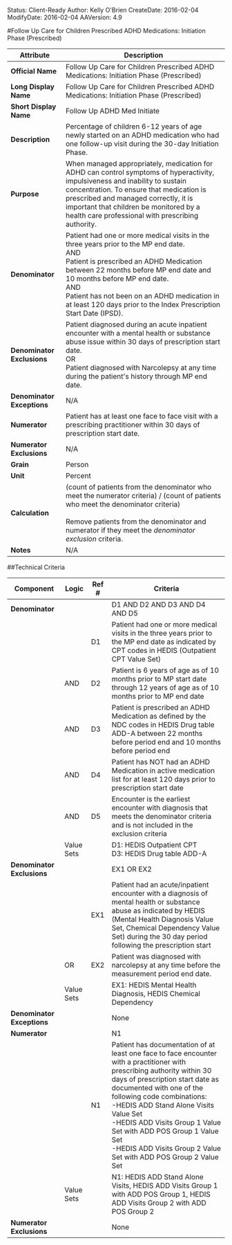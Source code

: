 Status: Client-Ready
Author: Kelly O'Brien
CreateDate: 2016-02-04
ModifyDate: 2016-02-04
AAVersion: 4.9

#Follow Up Care for Children Prescribed ADHD Medications: Initiation Phase (Prescribed)

| Attribute | Description |
| --------- | ----------- |
| **Official Name** | Follow Up Care for Children Prescribed ADHD Medications: Initiation Phase (Prescribed) |
| **Long Display Name** | Follow Up Care for Children Prescribed ADHD Medications: Initiation Phase (Prescribed) |
| **Short Display Name** | Follow Up ADHD Med Initiate |
| **Description** | Percentage of children 6-12 years of age newly started on an ADHD medication who had one follow-up visit during the 30-day Initiation Phase. |
| **Purpose** | When managed appropriately, medication for ADHD can control symptoms of hyperactivity, impulsiveness and inability to sustain concentration. To ensure that medication is prescribed and managed correctly, it is important that children be monitored by a health care professional with prescribing authority. |
| **Denominator** | Patient had one or more medical visits in the three years prior to the MP end date.<br>AND<br>Patient is prescribed an ADHD Medication between 22 months before MP end date and 10 months before MP end date.<br>AND<br>Patient has not been on an ADHD medication in at least 120 days prior to the Index Prescription Start Date (IPSD). |
| **Denominator Exclusions** | Patient diagnosed during an acute inpatient encounter with a mental health or substance abuse issue within 30 days of prescription start date.<br>OR<br>Patient diagnosed with Narcolepsy at any time during the patient's history through MP end date. |
| **Denominator Exceptions** | N/A |
| **Numerator** | Patient has at least one face to face visit with a prescribing practitioner within 30 days of prescription start date. |
| **Numerator Exclusions** | N/A |
| **Grain** | Person |
| **Unit** | Percent |
| **Calculation** | (count of patients from the denominator who meet the numerator criteria) / (count of patients who meet the denominator criteria)<br><br>Remove patients from the denominator and numerator if they meet the *denominator exclusion* criteria. |
| **Notes** | N/A |


##Technical Criteria

| Component | Logic | Ref # | Criteria |
| --------- | ----- | ----- | -------- |
| **Denominator** | | | D1 AND D2 AND D3 AND D4 AND D5 |
| |  | D1 | Patient had one or more medical visits in the three years prior to the MP end date as indicated by CPT codes in HEDIS (Outpatient CPT Value Set) |
| | AND | D2 | Patient is 6 years of age as of 10 months prior to MP start date through 12 years of age as of 10 months prior to MP end date |
| | AND | D3 | Patient is prescribed an ADHD Medication as defined by the NDC codes in HEDIS Drug table ADD-A between 22 months before period end and 10 months before period end |
| | AND | D4 | Patient has NOT had an ADHD Medication in active medication list for at least 120 days prior to prescription start date |
| | AND | D5 | Encounter is the earliest encounter with diagnosis that meets the denominator criteria and is not included in the exclusion criteria |
| | Value Sets | | D1: HEDIS Outpatient CPT<br>D3: HEDIS Drug table ADD-A |
| **Denominator Exclusions** | | | EX1 OR EX2 |
| |  | EX1 | Patient had an acute/inpatient encounter with a diagnosis of mental health or substance abuse as indicated by HEDIS (Mental Health Diagnosis Value Set, Chemical Dependency Value Set) during the 30 day period following the prescription start |
| | OR | EX2 | Patient was diagnosed with narcolepsy at any time before the measurement period end date. |
| | Value Sets | | EX1: HEDIS Mental Health Diagnosis, HEDIS Chemical Dependency |
| **Denominator Exceptions** | | | None |
| **Numerator** | | | N1 |
| |  | N1 | Patient has documentation of at least one face to face encounter with a practitioner with prescribing authority within 30 days of prescription start date as documented with one of the following code combinations:<br>-HEDIS ADD Stand Alone Visits Value Set<br>-HEDIS ADD Visits Group 1 Value Set with ADD POS Group 1 Value Set<br>-HEDIS ADD Visits Group 2 Value Set with ADD POS Group 2 Value Set |
| | Value Sets | | N1: HEDIS ADD Stand Alone Visits, HEDIS ADD Visits Group 1 with ADD POS Group 1, HEDIS ADD Visits Group 2 with ADD POS Group 2 |
| **Numerator Exclusions** | | | None |
